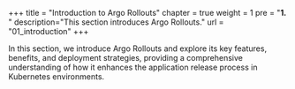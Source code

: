 +++
title = "Introduction to Argo Rollouts"
chapter = true
weight = 1
pre = "<b>1. </b>"
description="This section introduces Argo Rollouts."
url = "01_introduction"
+++


In this section, we introduce Argo Rollouts and explore its key features, benefits, and deployment strategies, providing a comprehensive understanding of how it enhances the application release process in Kubernetes environments.